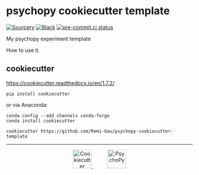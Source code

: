 # psychopy cookiecutter template

[![Sourcery](https://img.shields.io/badge/Sourcery-enabled-brightgreen)](https://sourcery.ai)
[![Black](https://img.shields.io/badge/code%20style-black-000000.svg)](https://github.com/psf/black)
[![pre-commit.ci status](https://results.pre-commit.ci/badge/github/Remi-Gau/psychopy-cookiecutter-template/master.svg)](https://results.pre-commit.ci/latest/github/Remi-Gau/psychopy-cookiecutter-template/master)


<!--
TODO

- save output as BIDS tsv with data and time
- save run parameters
- add a debug mode
- add tests
- prompt to know subject ID, session and run number
- get all parameters out of code and into a yml file
- create documentation and read the docs files

 -->

My psychopy experiment template

How to use it.

## cookiecutter

https://cookiecutter.readthedocs.io/en/1.7.2/

```
pip install cookiecutter
```

or via Anaconda:

```
conda config --add channels conda-forge
conda install cookiecutter
```

```
cookiecutter https://github.com/Remi-Gau/psychopy-cookiecutter-template
```


---

<p align="center">
    <a href="https://cookiecutter.readthedocs.io/en/1.7.2/" target="_blank" style="margin: 20px">
        <img    alt="Cookiecutter"
                src="https://raw.githubusercontent.com/cookiecutter/cookiecutter/3ac078356adf5a1a72042dfe72ebfa4a9cd5ef38/logo/cookiecutter_medium.png"
                height=50px>
    </a>
    <a href="https://www.psychopy.org/" target="_blank" style="margin: 20px">
        <img    alt="PsychoPy"
                src="https://www.psychopy.org/_static/psychopyLogoType3_h240.png"
                height=50px>
    </a>
</p>
